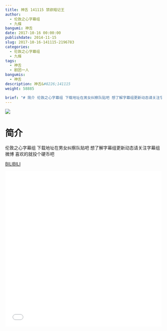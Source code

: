 ```yaml
---
title: 神舌 141115 禁欲暗记王
author: 
  - 伦敦之心字幕组
  - 九條
bangumi: 神舌
date: 2017-10-16 00:00:00
publishdate: 2014-11-15
slug: 2017-10-16-141115-2196783
categories: 
  - 伦敦之心字幕组
  - 九條
tags: 
  - 神舌
  - 剧团一人
bangumis: 
  - 神舌
description: 神舌&#8226;141115
weight: 58885

brief: "# 简介 伦敦之心字幕组 下载地址在男女纠察队贴吧 想了解字幕组更新动态请关注字幕组微博 喜欢的就投个硬币吧"
---
```


![](https://i.imgur.com/VCJ9Z0p.jpg)

# 简介  
伦敦之心字幕组 下载地址在男女纠察队贴吧 想了解字幕组更新动态请关注字幕组微博 喜欢的就投个硬币吧

  [BILIBILI](https://www.bilibili.com/video/av2196783/)


<div class="vcontainer">  <iframe class='video' src="//www.bilibili.com/blackboard/player.html?aid=2196783" width="100%" height="500" frameborder="0" allowfullscreen="allowfullscreen"></iframe></div>
